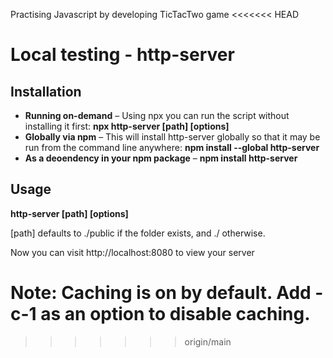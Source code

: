 Practising Javascript by developing TicTacTwo game
<<<<<<< HEAD

# Local testing - http-server

## Installation

- **Running on-demand** – Using npx you can run the script without installing it first: **npx http-server [path] [options]**
- **Globally via npm** –  This will install http-server globally so that it may be run from the command line anywhere: **npm install --global http-server** 
- **As a deoendency in your npm package** – **npm install http-server**

## Usage

**http-server [path] [options]**

[path] defaults to ./public if the folder exists, and ./ otherwise.

Now you can visit http://localhost:8080 to view your server

Note: Caching is on by default. Add -c-1 as an option to disable caching.
=======
>>>>>>> origin/main
